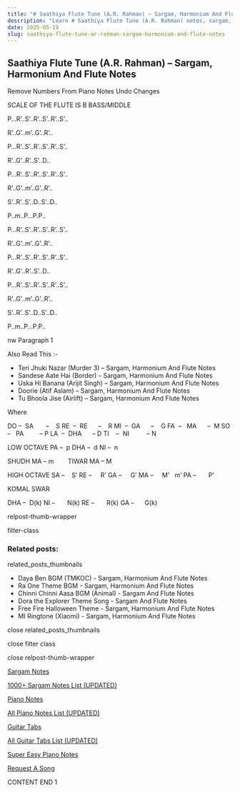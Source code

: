 ```yaml
---
title: "# Saathiya Flute Tune (A.R. Rahman) – Sargam, Harmonium And Flute Notes"
description: "Learn # Saathiya Flute Tune (A.R. Rahman) notes, sargam, harmonium notations and flute notes. Easy step-by-step tutorial for beginners."
date: 2025-05-19
slug: saathiya-flute-tune-ar-rahman-sargam-harmonium-and-flute-notes
---
```


## Saathiya Flute Tune (A.R. Rahman) – Sargam, Harmonium And Flute Notes

Remove Numbers From Piano Notes
Undo Changes

SCALE OF THE FLUTE IS B BASS/MIDDLE

P…R’..S’..R’..S’..R’..S’..

R’..G’..m’..G’..R’..

P…R’..S’..R’..S’..R’..S’..

R’..G’..R’..S’..D..

P…R’..S’..R’..S’..R’..S’..

R’..G’..m’..G’..R’..

S’..R’..S’..D..S’..D..

P..m..P…P.P..



P…R’..S’..R’..S’..R’..S’..

R’..G’..m’..G’..R’..

P…R’..S’..R’..S’..R’..S’..

R’..G’..R’..S’..D..

P…R’..S’..R’..S’..R’..S’..

R’..G’..m’..G’..R’..

S’..R’..S’..D..S’..D..

P..m..P…P.P..

nw Paragraph 1

Also Read This :-

* Teri Jhuki Nazar (Murder 3) – Sargam, Harmonium And Flute Notes
* Sandese Aate Hai (Border) – Sargam, Harmonium And Flute Notes
* Uska Hi Banana (Arijit Singh) – Sargam, Harmonium And Flute Notes
* Doorie (Atif Aslam) – Sargam, Harmonium And Flute Notes
* Tu Bhoola Jise (Airlift) – Sargam, Harmonium And Flute Notes

Where

DO –  SA       –    S
RE  –  RE      –    R
MI  –  GA      –    G
FA  –   MA      –  M
SO  –   PA         – P
LA  –  DHA      – D
TI    –  NI          – N

LOW OCTAVE
PA –  p
DHA –  d
NI –  n

SHUDH MA – m        TIWAR MA – M

HIGH OCTAVE
SA –    S’
RE –     R’
GA –     G’
MA –     M’   m’
PA –       P’

KOMAL SWAR

DHA –  D(k)
NI –       N(k)
RE –       R(k)
GA –      G(k)

relpost-thumb-wrapper

filter-class

### Related posts:

related_posts_thumbnails

* Daya Ben BGM (TMKOC) - Sargam, Harmonium And Flute Notes
* Ra One Theme BGM - Sargam, Harmonium And Flute Notes
* Chinni Chinni Aasa BGM (Animal) - Sargam And Flute Notes
* Dora the Explorer Theme Song - Sargam And Flute Notes
* Free Fire Halloween Theme - Sargam, Harmonium And Flute Notes
* MI Ringtone (Xiaomi) - Sargam, Harmonium And Flute Notes

close related_posts_thumbnails

close filter class

close relpost-thumb-wrapper

[Sargam Notes](https://www.notationsworld.com/sargam-notes.html)

[1000+ Sargam Notes List (UPDATED)](https://www.notationsworld.com/all-songs-list-sargam-notes.html)

[Piano Notes](https://www.notationsworld.com/piano-notes.html)

[All Piano Notes List (UPDATED)](https://www.notationsworld.com/all-songs-list-piano-notes.html)

[Guitar Tabs](https://www.notationsworld.com/guitar-tabs.html)

[All Guitar Tabs List (UPDATED)](https://www.notationsworld.com/all-songs-list-guitar-tabs.html)

[Super Easy Piano Notes](https://studywall.in/)

[Request A Song](https://www.notationsworld.com/request-a-song.html)

CONTENT END 1


